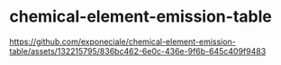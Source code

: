# chemical-element-emission-table

https://github.com/exponeciale/chemical-element-emission-table/assets/132215795/836bc462-6e0c-436e-9f6b-645c409f9483


